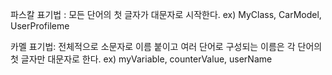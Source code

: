 파스칼 표기법 : 모든 단어의 첫 글자가 대문자로 시작한다.
ex) MyClass, CarModel, UserProfileme

카멜 표기법: 전체적으로 소문자로 이름 붙이고 여러 단어로 구성되는 이름은 각 단어의 첫 글자만 대문자로 한다.
ex) myVariable, counterValue, userName
